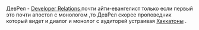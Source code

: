 ДевРел - [Developer Relations ](https://skillbox.ru/media/code/kto-takoy-devrel-chem-on-zanimaetsya-skolko-zarabatyvaet-i-pochemu-on-ne-evangelist/)
почти айти-евангелист только если первый это почти апостол с монологом ,то ДевРел скорее проповедник который видет и диалог и монолог с аудиторей устраивая [Хаккатоны](https://skillbox.ru/media/code/vsye-o-khakatonakh-dlya-novichkov/)
.
